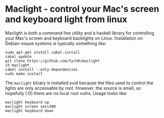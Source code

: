# Maclight - control your Mac's screen and keyboard light from linux

Maclight is both a command line utility and a haskell library for controlling
your Mac's screen and keyboard backlights on Linux. Installation on
Debian-esque systems is typically something like:

    sudo apt-get install cabal-install
    cabal update
    git clone https://github.com/tych0/maclight
    cd maclight
    cabal install --only-dependencies
    sudo make install

The `maclight` binary is installed suid because the files used to control the
lights are only accessable by root. However, the source is small, so hopefully
(:D) there are no local root vulns. Usage looks like:

    maclight keyboard up
    maclight screen set=300
    maclight keyboard down
